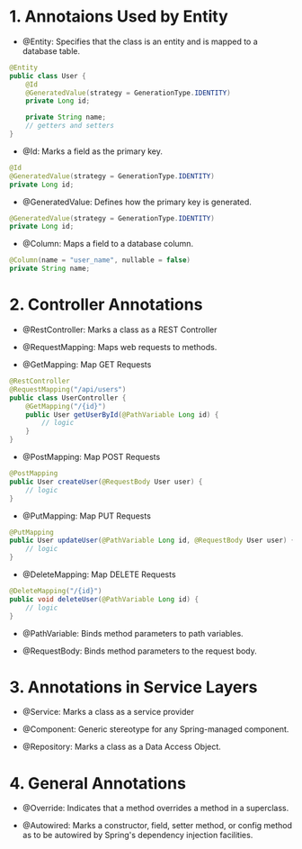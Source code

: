 # 1. Annotaions Used by Entity

- @Entity: Specifies that the class is an entity and is mapped to a database table.
```java
@Entity
public class User {
    @Id
    @GeneratedValue(strategy = GenerationType.IDENTITY)
    private Long id;

    private String name;
    // getters and setters
}
```

- @Id: Marks a field as the primary key.
```java
@Id
@GeneratedValue(strategy = GenerationType.IDENTITY)
private Long id;
```

- @GeneratedValue: Defines how the primary key is generated.
```java
@GeneratedValue(strategy = GenerationType.IDENTITY)
private Long id;
```

- @Column: Maps a field to a database column.
```java
@Column(name = "user_name", nullable = false)
private String name;
```

# 2. Controller Annotations

- @RestController: Marks a class as a REST Controller

- @RequestMapping: Maps web requests to methods.

- @GetMapping: Map GET Requests
```java
@RestController
@RequestMapping("/api/users")
public class UserController {
    @GetMapping("/{id}")
    public User getUserById(@PathVariable Long id) {
        // logic
    }
}
```

- @PostMapping: Map POST Requests
```java
@PostMapping
public User createUser(@RequestBody User user) {
    // logic
}
```

- @PutMapping: Map PUT Requests
```java
@PutMapping
public User updateUser(@PathVariable Long id, @RequestBody User user) {
    // logic
}
```

- @DeleteMapping: Map DELETE Requests
```java
@DeleteMapping("/{id}")
public void deleteUser(@PathVariable Long id) {
    // logic
}
```

- @PathVariable: Binds method parameters to path variables.

- @RequestBody: Binds method parameters to the request body.

# 3. Annotations in Service Layers

- @Service: Marks a class as a service provider

- @Component: Generic stereotype for any Spring-managed component.

- @Repository: Marks a class as a Data Access Object.

# 4. General Annotations

- @Override: Indicates that a method overrides a method in a superclass.

- @Autowired: Marks a constructor, field, setter method, or config method as to be autowired by Spring's dependency injection facilities.